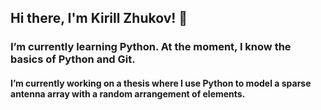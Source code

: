 ## Hi there, I'm Kirill Zhukov! 👋
### I’m currently learning Python. At the moment, I know the basics of Python and Git. 
#### I’m currently working on a thesis where I use Python to model a sparse antenna array with a random arrangement of elements.

<!--
**KirillSZ21203/KirillSZ21203** is a ✨ _special_ ✨ repository because its `README.md` (this file) appears on your GitHub profile.

Here are some ideas to get you started:

- 🔭 I’m currently working on ...
- 🌱 I’m currently learning ...
- 👯 I’m looking to collaborate on ...
- 🤔 I’m looking for help with ...
- 💬 Ask me about ...
- 📫 How to reach me: ...
- 😄 Pronouns: ...
- ⚡ Fun fact: ...
-->
